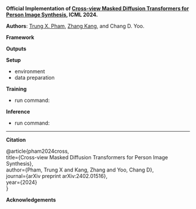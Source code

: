 **Official Implementation of [Cross-view Masked Diffusion Transformers for Person Image Synthesis](https://arxiv.org/abs/2402.01516), ICML 2024.**

**Authors**: [Trung X. Pham](https://scholar.google.com/citations?user=4DkPIIAAAAAJ&hl=en), [Zhang Kang](https://scholar.google.com/citations?user=nj19btQAAAAJ&hl=en), and Chang D. Yoo.

**Framework**

**Outputs**

**Setup**
+ environment
+ data preparation

**Training**
+ run command: 

**Inference**
+ run command:

---
**Citation**

@article{pham2024cross,\
  title={Cross-view Masked Diffusion Transformers for Person Image Synthesis},\
  author={Pham, Trung X and Kang, Zhang and Yoo, Chang D},\
  journal={arXiv preprint arXiv:2402.01516},\
  year={2024}\
}

**Acknowledgements**
